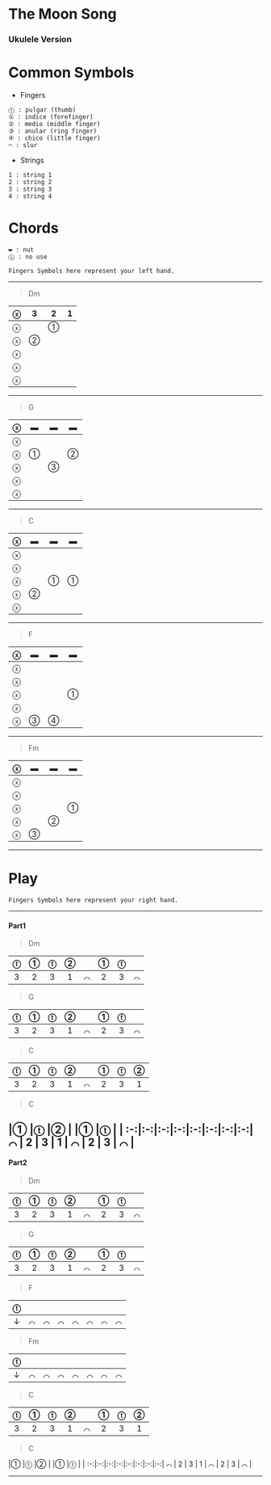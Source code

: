 # The Moon Song

### Ukulele Version

# Common Symbols

- Fingers

```
ⓣ : pulgar (thumb)
① : indice (forefinger)
② : medio (middle finger)
③ : anular (ring finger)
④ : chico (little finger)  
⌒ : slur
```

- Strings

```
1 : string 1
2 : string 2
3 : string 3
4 : string 4
```


# Chords

```
▬ : nut 
ⓧ : no use 
```

` Fingers Symbols here represent your left hand. `

---


> Dm

  ⓧ  |  3  |  2  |  1  | 
:---:|:---:|:---:|:---:|  
  ⓧ  |     |  ①  |     | 
  ⓧ  |  ②  |     |     | 
  ⓧ  |     |     |     | 
  ⓧ  |     |     |     | 
  ⓧ  |     |     |     | 
---

> G

  ⓧ  |  ▬  |  ▬  |  ▬  | 
:---:|:---:|:---:|:---:|  
  ⓧ  |     |     |     | 
  ⓧ  |  ①  |     |  ②  | 
  ⓧ  |     |  ③  |     | 
  ⓧ  |     |     |     | 
  ⓧ  |     |     |     | 
---

> C

  ⓧ  |  ▬  |  ▬  |  ▬  | 
:---:|:---:|:---:|:---:|  
  ⓧ  |     |     |     | 
  ⓧ  |     |     |     | 
  ⓧ  |     |  ①  |  ①  | 
  ⓧ  |  ②  |     |     | 
  ⓧ  |     |     |     | 
---

> F

  ⓧ  |  ▬  |  ▬  |  ▬  | 
:---:|:---:|:---:|:---:|  
  ⓧ  |     |     |     | 
  ⓧ  |     |     |     | 
  ⓧ  |     |     |  ①  | 
  ⓧ  |     |     |     | 
  ⓧ  |  ③  |  ④  |     | 
---

> Fm

  ⓧ  |  ▬  |  ▬  |  ▬  | 
:---:|:---:|:---:|:---:|  
  ⓧ  |     |     |     | 
  ⓧ  |     |     |     | 
  ⓧ  |     |     |  ①  | 
  ⓧ  |     |  ②  |     | 
  ⓧ  |  ③  |     |     | 
---


# Play

` Fingers Symbols here represent your right hand. `


---

#### Part1

> Dm

ⓣ |① |ⓣ |②  |   |① |ⓣ |  |
:-:|:-:|:-:|:-:|:-:|:-:|:-:|:-:| 
 3 | 2 | 3 | 1 | ⌒ | 2 | 3 | ⌒ |

> G

ⓣ |① |ⓣ |②  |   |① |ⓣ |  |
:-:|:-:|:-:|:-:|:-:|:-:|:-:|:-:| 
 3 | 2 | 3 | 1 | ⌒ | 2 | 3 | ⌒ |

> C

ⓣ |① |ⓣ |②  |   |① |ⓣ |② |
:-:|:-:|:-:|:-:|:-:|:-:|:-:|:-:|  
 3 | 2 | 3 | 1 | ⌒ | 2 | 3 | 1 |
  
> C

   |① |ⓣ |②  |   |① |ⓣ |  |
:-:|:-:|:-:|:-:|:-:|:-:|:-:|:-:| 
 ⌒ | 2 | 3 | 1 | ⌒ | 2 | 3 | ⌒ |
---


#### Part2

> Dm

ⓣ |① |ⓣ |②  |   |① |ⓣ |  |
:-:|:-:|:-:|:-:|:-:|:-:|:-:|:-:| 
 3 | 2 | 3 | 1 | ⌒ | 2 | 3 | ⌒ |

> G

ⓣ |① |ⓣ |②  |   |① |ⓣ |  |
:-:|:-:|:-:|:-:|:-:|:-:|:-:|:-:| 
 3 | 2 | 3 | 1 | ⌒ | 2 | 3 | ⌒ |

> F

ⓣ |   |   |   |   |   |   |   |
:-:|:-:|:-:|:-:|:-:|:-:|:-:|:-:|  
 ↓ | ⌒ | ⌒ | ⌒ | ⌒ | ⌒ | ⌒ | ⌒ |
  
> Fm

ⓣ |   |   |   |   |   |   |   |
:-:|:-:|:-:|:-:|:-:|:-:|:-:|:-:| 
 ↓ | ⌒ | ⌒ | ⌒ | ⌒ | ⌒ | ⌒ | ⌒ |
 
 
> C

ⓣ |① |ⓣ |②  |   |① |ⓣ |② |
:-:|:-:|:-:|:-:|:-:|:-:|:-:|:-:|  
 3 | 2 | 3 | 1 | ⌒ | 2 | 3 | 1 |
  
> C

   |① |ⓣ |②  |   |① |ⓣ |  |
:-:|:-:|:-:|:-:|:-:|:-:|:-:|:-:| 
 ⌒ | 2 | 3 | 1 | ⌒ | 2 | 3 | ⌒ |
 
---



